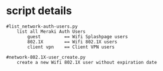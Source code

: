 # script details

    #list_network-auth-users.py
        list all Meraki Auth Users
            guest         == Wifi Splashpage users
            802.1X        == Wifi 802.1X users
            client vpn    == Client VPN users

    #network-802.1X-user_create.py
        create a new Wifi 802.1X user without expiration date
        
        
